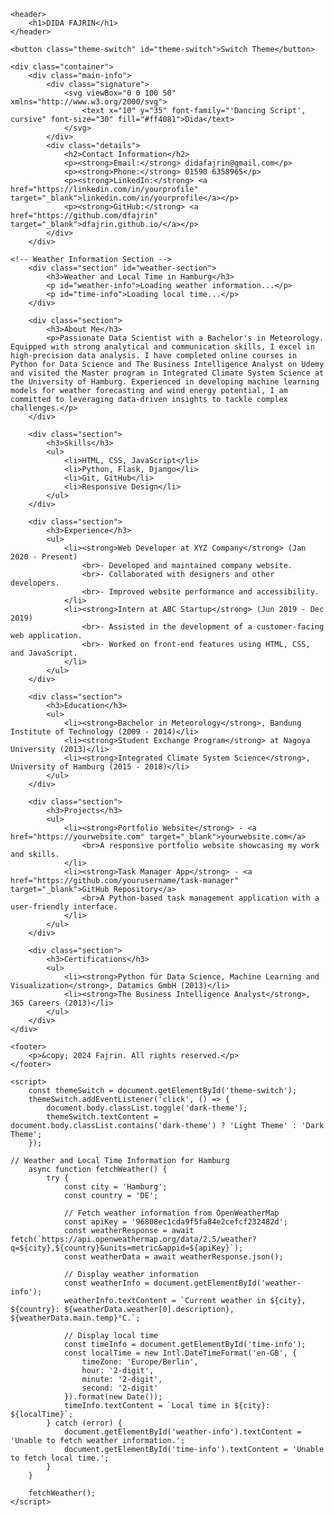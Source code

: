 <!DOCTYPE html>
<html lang="en">
<head>
    <meta charset="UTF-8">
    <meta name="viewport" content="width=device-width, initial-scale=1.0">
    <title>CV Fajrin</title>
    <link rel="stylesheet" href="styles.css">
</head>
<body>

    <header>
        <h1>DIDA FAJRIN</h1>
    </header>

    <button class="theme-switch" id="theme-switch">Switch Theme</button>

    <div class="container">
        <div class="main-info">
            <div class="signature">
                <svg viewBox="0 0 100 50" xmlns="http://www.w3.org/2000/svg">
                    <text x="10" y="35" font-family="'Dancing Script', cursive" font-size="30" fill="#ff4081">Dida</text>
                </svg>
            </div>
            <div class="details">
                <h2>Contact Information</h2>
                <p><strong>Email:</strong> didafajrin@gmail.com</p>
                <p><strong>Phone:</strong> 01590 6358965</p>
                <p><strong>LinkedIn:</strong> <a href="https://linkedin.com/in/yourprofile" target="_blank">linkedin.com/in/yourprofile</a></p>
                <p><strong>GitHub:</strong> <a href="https://github.com/dfajrin" target="_blank">dfajrin.github.io/</a></p>
            </div>
        </div>

	<!-- Weather Information Section -->
        <div class="section" id="weather-section">
            <h3>Weather and Local Time in Hamburg</h3>
            <p id="weather-info">Loading weather information...</p>
            <p id="time-info">Loading local time...</p>
        </div>

        <div class="section">
            <h3>About Me</h3>
            <p>Passionate Data Scientist with a Bachelor's in Meteorology. Equipped with strong analytical and communication skills, I excel in high-precision data analysis. I have completed online courses in Python for Data Science and The Business Intelligence Analyst on Udemy and visited the Master program in Integrated Climate System Science at the University of Hamburg. Experienced in developing machine learning models for weather forecasting and wind energy potential, I am committed to leveraging data-driven insights to tackle complex challenges.</p>
        </div>

        <div class="section">
            <h3>Skills</h3>
            <ul>
                <li>HTML, CSS, JavaScript</li>
                <li>Python, Flask, Django</li>
                <li>Git, GitHub</li>
                <li>Responsive Design</li>
            </ul>
        </div>

        <div class="section">
            <h3>Experience</h3>
            <ul>
                <li><strong>Web Developer at XYZ Company</strong> (Jan 2020 - Present)
                    <br>- Developed and maintained company website.
                    <br>- Collaborated with designers and other developers.
                    <br>- Improved website performance and accessibility.
                </li>
                <li><strong>Intern at ABC Startup</strong> (Jun 2019 - Dec 2019)
                    <br>- Assisted in the development of a customer-facing web application.
                    <br>- Worked on front-end features using HTML, CSS, and JavaScript.
                </li>
            </ul>
        </div>

        <div class="section">
            <h3>Education</h3>
            <ul>
                <li><strong>Bachelor in Meteorology</strong>, Bandung Institute of Technology (2009 - 2014)</li>
                <li><strong>Student Exchange Program</strong> at Nagoya University (2013)</li>
                <li><strong>Integrated Climate System Science</strong>, University of Hamburg (2015 - 2018)</li>
            </ul>
        </div>

        <div class="section">
            <h3>Projects</h3>
            <ul>
                <li><strong>Portfolio Website</strong> - <a href="https://yourwebsite.com" target="_blank">yourwebsite.com</a>
                    <br>A responsive portfolio website showcasing my work and skills.
                </li>
                <li><strong>Task Manager App</strong> - <a href="https://github.com/yourusername/task-manager" target="_blank">GitHub Repository</a>
                    <br>A Python-based task management application with a user-friendly interface.
                </li>
            </ul>
        </div>

        <div class="section">
            <h3>Certifications</h3>
            <ul>
                <li><strong>Python für Data Science, Machine Learning and Visualization</strong>, Datamics GmbH (2013)</li>
                <li><strong>The Business Intelligence Analyst</strong>, 365 Careers (2013)</li>
            </ul>
        </div>
    </div>

    <footer>
        <p>&copy; 2024 Fajrin. All rights reserved.</p>
    </footer>

    <script>
        const themeSwitch = document.getElementById('theme-switch');
        themeSwitch.addEventListener('click', () => {
            document.body.classList.toggle('dark-theme');
            themeSwitch.textContent = document.body.classList.contains('dark-theme') ? 'Light Theme' : 'Dark Theme';
        });

	// Weather and Local Time Information for Hamburg
        async function fetchWeather() {
            try {
                const city = 'Hamburg';
                const country = 'DE';

                // Fetch weather information from OpenWeatherMap
                const apiKey = '96808ec1cda9f5fa84e2cefcf232482d';
                const weatherResponse = await fetch(`https://api.openweathermap.org/data/2.5/weather?q=${city},${country}&units=metric&appid=${apiKey}`);
                const weatherData = await weatherResponse.json();

                // Display weather information
                const weatherInfo = document.getElementById('weather-info');
                weatherInfo.textContent = `Current weather in ${city}, ${country}: ${weatherData.weather[0].description}, ${weatherData.main.temp}°C.`;

                // Display local time
                const timeInfo = document.getElementById('time-info');
                const localTime = new Intl.DateTimeFormat('en-GB', {
                    timeZone: 'Europe/Berlin',
                    hour: '2-digit',
                    minute: '2-digit',
                    second: '2-digit'
                }).format(new Date());
                timeInfo.textContent = `Local time in ${city}: ${localTime}`;
            } catch (error) {
                document.getElementById('weather-info').textContent = 'Unable to fetch weather information.';
                document.getElementById('time-info').textContent = 'Unable to fetch local time.';
            }
        }

        fetchWeather();
    </script>
